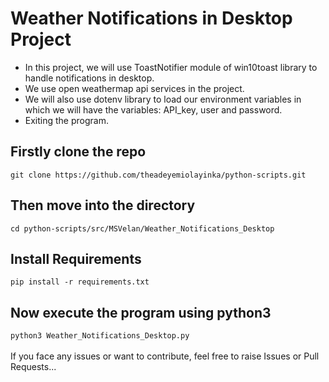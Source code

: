 # Weather Notifications in Desktop Project
- In this project, we will use ToastNotifier module of win10toast library to handle notifications in desktop.
- We use open weathermap api services in the project.
- We will also use dotenv library to load our environment variables in which we will have the variables: API_key, user and password.
- Exiting the program.
## Firstly clone the repo
 `git clone https://github.com/theadeyemiolayinka/python-scripts.git`
## Then move into the directory
 `cd python-scripts/src/MSVelan/Weather_Notifications_Desktop`
## Install Requirements
 `pip install -r requirements.txt`
## Now execute the program using python3
`python3 Weather_Notifications_Desktop.py`<br/><br/>
If you face any issues or want to contribute, feel free to raise Issues or Pull Requests...
